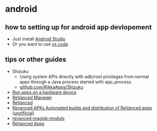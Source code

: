 # android

## how to setting up for android app devlopement

* Just install [Android Studio](https://developer.android.com/studio)
* Or you want to use [vs code](https://code.visualstudio.com/)

## tips or other guides

* Shizuku
    * Using system APIs directly with adb/root privileges from normal apps through a Java process started with app_process.
    * [github.com/RikkaApps/Shizuku](https://github.com/RikkaApps/Shizuku)
* [Run apps on a hardware device](https://developer.android.com/studio/run/device)
* [ReVanced Manager](https://revanced.app/download)
* [ReVanced](https://github.com/ReVanced)
* [Revanced APKs Automated builds and distribution of ReVanced apps (unofficial)](https://github.com/revanced-apks)
* [revanced-magisk-module](https://github.com/j-hc/revanced-magisk-module)
* [ReVanced Apps](https://revanced-apks.pages.dev/)